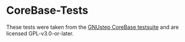 # CoreBase-Tests

These tests were taken from the [GNUstep CoreBase testsuite](https://github.com/gnustep/libs-corebase/tree/master/Tests) and are licensed GPL-v3.0-or-later.